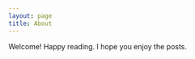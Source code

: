 ```yaml
---
layout: page
title: About
---
```


<p class="message">
  Welcome! Happy reading. I hope you enjoy the posts. 
</p>



